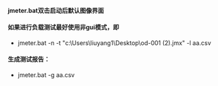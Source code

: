 #### jmeter.bat双击启动后默认图像界面

#### 如果进行负载测试最好使用非gui模式，即
- jmeter.bat -n -t "c:\Users\liuyang1\Desktop\od-001 (2).jmx" -l aa.csv

#### 生成测试报告：
- jmeter.bat -g aa.csv
